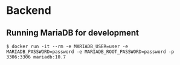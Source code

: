 # Backend

## Running MariaDB for development
```
$ docker run -it --rm -e MARIADB_USER=user -e MARIADB_PASSWORD=password -e MARIADB_ROOT_PASSWORD=password -p 3306:3306 mariadb:10.7
```
